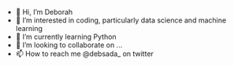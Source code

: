 - 👋 Hi, I’m Deborah
- 👀 I’m interested in coding, particularly data science and machine learning
- 🌱 I’m currently learning Python 
- 💞️ I’m looking to collaborate on ...
- 📫 How to reach me @debsada_ on twitter 

<!---
debsada/debsada is a ✨ special ✨ repository because its `README.md` (this file) appears on your GitHub profile.
You can click the Preview link to take a look at your changes.
--->
